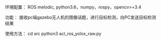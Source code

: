环境配置：
ROS melodic, python3.6，numpy，rospy，opencv>=3.4

功能：
接收pc端gazebo无人机的图像话题，进行目标检测，向PC发送目标检测结果

使用方法：
cd src
python3 acl_ros_yolox_raw.py
